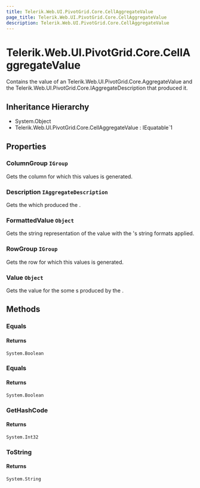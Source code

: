 ```yaml
---
title: Telerik.Web.UI.PivotGrid.Core.CellAggregateValue
page_title: Telerik.Web.UI.PivotGrid.Core.CellAggregateValue
description: Telerik.Web.UI.PivotGrid.Core.CellAggregateValue
---
```


# Telerik.Web.UI.PivotGrid.Core.CellAggregateValue

Contains the value of an Telerik.Web.UI.PivotGrid.Core.AggregateValue and the Telerik.Web.UI.PivotGrid.Core.IAggregateDescription that produced it.

## Inheritance Hierarchy

* System.Object
* Telerik.Web.UI.PivotGrid.Core.CellAggregateValue : IEquatable`1

## Properties

###  ColumnGroup `IGroup`

Gets the column  for which this values is generated.

###  Description `IAggregateDescription`

Gets the  which produced the .

###  FormattedValue `Object`

Gets the string representation of the value with the 's string formats applied.

###  RowGroup `IGroup`

Gets the row  for which this values is generated.

###  Value `Object`

Gets the value for the  some s produced by the .

## Methods

###  Equals

#### Returns

`System.Boolean` 

###  Equals

#### Returns

`System.Boolean` 

###  GetHashCode

#### Returns

`System.Int32` 

###  ToString

#### Returns

`System.String` 

